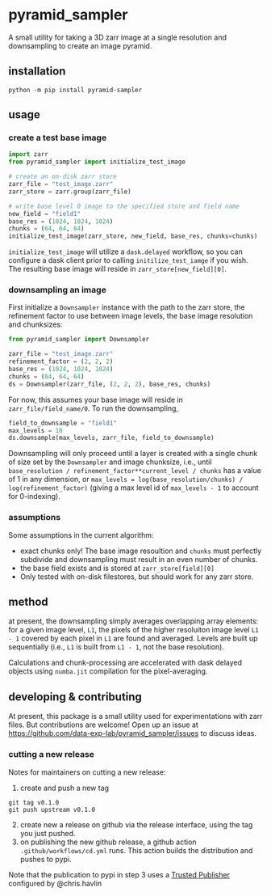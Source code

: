# pyramid_sampler

A small utility for taking a 3D zarr image at a single resolution and
downsampling to create an image pyramid.

## installation

```
python -m pip install pyramid-sampler
```

## usage

### create a test base image

```python
import zarr
from pyramid_sampler import initialize_test_image

# create an on-disk zarr store
zarr_file = "test_image.zarr"
zarr_store = zarr.group(zarr_file)

# write base level 0 image to the specified store and field name
new_field = "field1"
base_res = (1024, 1024, 1024)
chunks = (64, 64, 64)
initialize_test_image(zarr_store, new_field, base_res, chunks=chunks)
```

`initialize_test_image` will utilize a `dask.delayed` workflow, so you can
configure a dask client prior to calling `initilize_test_iamge` if you wish. The
resulting base image will reside in `zarr_store[new_field][0]`.

### downsampling an image

First initialize a `Downsampler` instance with the path to the zarr store, the
refinement factor to use between image levels, the base image resolution and
chunksizes:

```python
from pyramid_sampler import Downsampler

zarr_file = "test_image.zarr"
refinement_factor = (2, 2, 2)
base_res = (1024, 1024, 1024)
chunks = (64, 64, 64)
ds = Downsampler(zarr_file, (2, 2, 2), base_res, chunks)
```

For now, this assumes your base image will reside in `zarr_file/field_name/0`.
To run the downsampling,

```python
field_to_downsample = "field1"
max_levels = 10
ds.downsample(max_levels, zarr_file, field_to_downsample)
```

Downsampling will only proceed until a layer is created with a single chunk of
size set by the `Downsampler` and image chunksize, i.e., until
`base_resolution / refinement_factor**current_level / chunks` has a value of 1
in any dimension, or
`max_levels = log(base_resolution/chunks) / log(refinement_factor)` (giving a
max level id of `max_levels - 1` to account for 0-indexing).

### assumptions

Some assumptions in the current algorithm:

- exact chunks only! The base image resoultion and `chunks` must perfectly
  subdivide and downsampling must result in an even number of chunks.
- the base field exists and is stored at `zarr_store[field][0]`
- Only tested with on-disk filestores, but should work for any zarr store.

## method

at present, the downsampling simply averages overlapping array elements: for a
given image level, `L1`, the pixels of the higher resoluiton image level
`L1 - 1` covered by each pixel in `L1` are found and averaged. Levels are built
up sequentially (i.e., `L1` is built from `L1 - 1`, not the base resolution).

Calculations and chunk-processing are accelerated with dask delayed objects
using `numba.jit` compilation for the pixel-averaging.

## developing & contributing

At present, this package is a small utility used for experimentations with zarr
files. But contributions are welcome! Open up an issue at
https://github.com/data-exp-lab/pyramid_sampler/issues to discuss ideas.

### cutting a new release

Notes for maintainers on cutting a new release:

1. create and push a new tag

```commandline
git tag v0.1.0
git push upstream v0.1.0
```

2. create new a release on github via the release interface, using the tag you
   just pushed.
3. on publishing the new github release, a github action
   `.github/workflows/cd.yml` runs. This action builds the distribution and
   pushes to pypi.

Note that the publication to pypi in step 3 uses a
[Trusted Publisher](https://docs.pypi.org/trusted-publishers/) configured by
@chris.havlin
